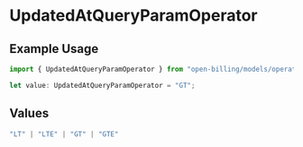 # UpdatedAtQueryParamOperator

## Example Usage

```typescript
import { UpdatedAtQueryParamOperator } from "open-billing/models/operations";

let value: UpdatedAtQueryParamOperator = "GT";
```

## Values

```typescript
"LT" | "LTE" | "GT" | "GTE"
```